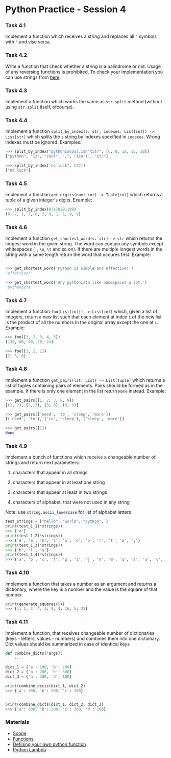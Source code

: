 # Python Practice - Session 4


### Task 4.1
Implement a function which receives a string and replaces all `"` symbols
with `'` and vise versa.

### Task 4.2
Write a function that check whether a string is a palindrome or not. Usage of
any reversing functions is prohibited. To check your implementation you can use
strings from [here](https://en.wikipedia.org/wiki/Palindrome#Famous_palindromes).

### Task 4.3
Implement a function which works the same as `str.split` method
(without using `str.split` itself, ofcourse).

### Task 4.4
Implement a function `split_by_index(s: str, indexes: List[int]) -> List[str]`
which splits the `s` string by indexes specified in `indexes`. Wrong indexes
must be ignored.
Examples:
```python
>>> split_by_index("pythoniscool,isn'tit?", [6, 8, 12, 13, 18])
["python", "is", "cool", ",", "isn't", "it?"]

>>> split_by_index("no luck", [42])
["no luck"]
```

### Task 4.5
Implement a function `get_digits(num: int) -> Tuple[int]` which returns a tuple
of a given integer's digits.
Example:
```python
>>> split_by_index(87178291199)
(8, 7, 1, 7, 8, 2, 9, 1, 1, 9, 9)
```

### Task 4.6
Implement a function `get_shortest_word(s: str) -> str` which returns the
longest word in the given string. The word can contain any symbols except
whitespaces (` `, `\n`, `\t` and so on). If there are multiple longest words in
the string with a same length return the word that occures first.
Example:
```python

>>> get_shortest_word('Python is simple and effective!')
'effective!'

>>> get_shortest_word('Any pythonista like namespaces a lot.')
'pythonista'
```

### Task 4.7
Implement a function `foo(List[int]) -> List[int]` which, given a list of
integers, return a new list such that each element at index `i` of the new list
is the product of all the numbers in the original array except the one at `i`.
Example:
```python
>>> foo([1, 2, 3, 4, 5])
[120, 60, 40, 30, 24]

>>> foo([3, 2, 1])
[2, 3, 6]
```

### Task 4.8
Implement a function `get_pairs(lst: List) -> List[Tuple]` which returns a list
of tuples containing pairs of elements. Pairs should be formed as in the
example. If there is only one element in the list return `None` instead.
Example:
```python
>>> get_pairs([1, 2, 3, 8, 9])
[(1, 2), (2, 3), (3, 8), (8, 9)]

>>> get_pairs(['need', 'to', 'sleep', 'more'])
[('need', 'to'), ('to', 'sleep'), ('sleep', 'more')]

>>> get_pairs([1])
None
```

### Task 4.9
Implement a bunch of functions which receive a changeable number of strings and return next parameters:

1) characters that appear in all strings

2) characters that appear in at least one string

3) characters that appear at least in two strings

4) characters of alphabet, that were not used in any string

Note: use `string.ascii_lowercase` for list of alphabet letters

```python
test_strings = ["hello", "world", "python", ]
print(test_1_1(*strings))
>>> {'o'}
print(test_1_2(*strings))
>>> {'d', 'e', 'h', 'l', 'n', 'o', 'p', 'r', 't', 'w', 'y'}
print(test_1_3(*strings))
>>> {'h', 'l', 'o'}
print(test_1_4(*strings))
>>> {'a', 'b', 'c', 'f', 'g', 'i', 'j', 'k', 'm', 'q', 's', 'u', 'v', 'x', 'z'}
```

### Task 4.10
Implement a function that takes a number as an argument and returns a dictionary, where the key is a number and the value is the square of that number.
```python
print(generate_squares(5))
>>> {1: 1, 2: 4, 3: 9, 4: 16, 5: 25}
```

### Task 4.11
Implement a function, that receives changeable number of dictionaries (keys - letters, values - numbers) and combines them into one dictionary.
Dict values ​​should be summarized in case of identical keys

```python
def combine_dicts(*args):
    ...

dict_1 = {'a': 100, 'b': 200}
dict_2 = {'a': 200, 'c': 300}
dict_3 = {'a': 300, 'd': 100}

print(combine_dicts(dict_1, dict_2)
>>> {'a': 300, 'b': 200, 'c': 300}


print(combine_dicts(dict_1, dict_2, dict_3)
>>> {'a': 600, 'b': 200, 'c': 300, 'd': 100}
```

### Materials
* [Scope](https://python-scripts.com/scope)
* [Functions](https://python-scripts.com/functions-python)
* [Defining your own python function](https://realpython.com/defining-your-own-python-function/)
* [Python Lambda](https://realpython.com/python-lambda/)

